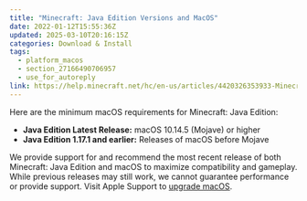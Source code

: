 ```yaml
---
title: "Minecraft: Java Edition Versions and MacOS"
date: 2022-01-12T15:55:36Z
updated: 2025-03-10T20:16:15Z
categories: Download & Install
tags:
  - platform_macos
  - section_27166490706957
  - use_for_autoreply
link: https://help.minecraft.net/hc/en-us/articles/4420326353933-Minecraft-Java-Edition-Versions-and-MacOS
---
```


Here are the minimum macOS requirements for Minecraft: Java Edition:

- **Java Edition Latest Release:** macOS 10.14.5 (Mojave) or higher
- **Java Edition 1.17.1 and earlier:** Releases of macOS before Mojave

We provide support for and recommend the most recent release of both Minecraft: Java Edition and macOS to maximize compatibility and gameplay. While previous releases may still work, we cannot guarantee performance or provide support. Visit Apple Support to [upgrade macOS](https://support.apple.com/en-us/108382).
